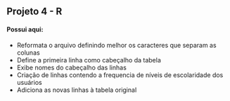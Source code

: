 ## Projeto 4 - R

#### Possui aqui:
* Reformata o arquivo definindo melhor os caracteres que separam as colunas
* Define a primeira linha como cabeçalho da tabela
* Exibe nomes do cabeçalho das linhas
* Criação de linhas contendo a frequencia de níveis de escolaridade dos usuários
* Adiciona as novas linhas à tabela original
